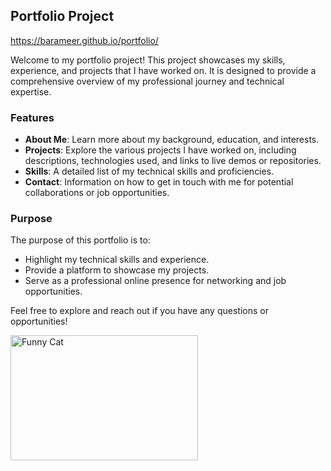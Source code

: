 ## Portfolio Project

https://barameer.github.io/portfolio/

Welcome to my portfolio project! This project showcases my skills, experience, and projects that I have worked on. It is designed to provide a comprehensive overview of my professional journey and technical expertise.

### Features

- **About Me**: Learn more about my background, education, and interests.
- **Projects**: Explore the various projects I have worked on, including descriptions, technologies used, and links to live demos or repositories.
- **Skills**: A detailed list of my technical skills and proficiencies.
- **Contact**: Information on how to get in touch with me for potential collaborations or job opportunities.

### Purpose

The purpose of this portfolio is to:

- Highlight my technical skills and experience.
- Provide a platform to showcase my projects.
- Serve as a professional online presence for networking and job opportunities.

Feel free to explore and reach out if you have any questions or opportunities!

<img src="https://imgflip.com/gif/98w468" alt="Funny Cat" width="300" height="200">
